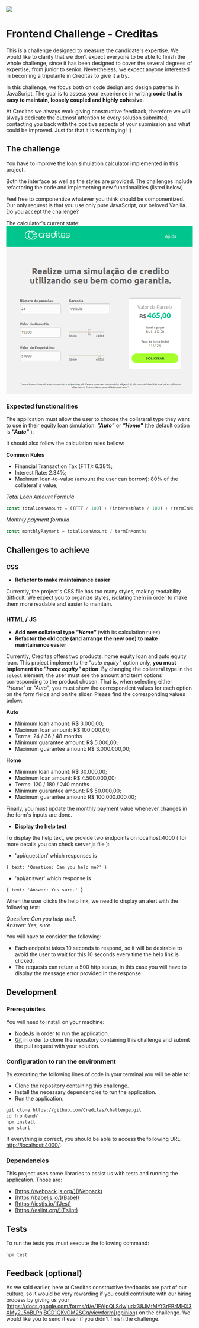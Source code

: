 <img src="https://www.creditas.com.br/static/images/logo-creditas-color-8367919c2a.svg" width="400">

# Frontend Challenge - Creditas

This is a challenge designed to measure the candidate's expertise.
We would like to clarify that we don't expect everyone to be able to finish the whole challenge, since it has been designed to cover the several degrees of expertise, from junior to senior.
Nevertheless, we expect anyone interested in becoming a tripulante in Creditas to give it a try.

In this challenge, we focus both on code design and design patterns in JavaScript. The goal is to assess your experience in writing **code that is easy to maintain, loosely coupled and highly cohesive**.

At Creditas we always work giving constructive feedback, therefore we will always dedicate the outmost attention to every solution submitted; contacting you back with the positive aspects of your submission and what could be improved. Just for that it is worth trying! :)

## The challenge

You have to improve the loan simulation calculator implemented in this project.

Both the interface as well as the styles are provided. The challenges include refactoring the code and implemetning new functionalities (listed below).

Feel free to componentize whatever you think should be componentized. Our only request is that you use only pure JavaScript, our beloved Vanilla. Do you accept the challenge?

The calculator's current state:
<img style="display: block; margin: 0 auto;" src="./layout.png">


### Expected functionalities

The application must allow the user to choose the collateral type they want to use in their equity loan simulation:
***"Auto"*** or ***"Home"*** (the default option is ***"Auto"*** ).

It should also follow the calculation rules bellow:

**Common Rules**
- Financial Transaction Tax (FTT): 6.38%;
- Interest Rate: 2.34%;
- Maximum loan-to-value (amount the user can borrow): 80% of the collateral's value;

*Total Loan Amount Formula*

```javascript
const totalLoanAmount = ((FTT / 100) + (interestRate / 100) + (termInMonths / 1000) + 1) * loanAmount
```

*Monthly payment formula*

```javascript
const monthlyPayment = totalLoanAmount / termInMonths
```

## Challenges to achieve

### CSS
* **Refactor to make maintainance easier** 

Currently, the project's CSS file has too many styles, making readability difficult. We expect you to organize styles, isolating them in order to make them more readable and easier to maintain.

### HTML / JS
* **Add new collateral type _"Home"_** (with its calculation rules) 
* **Refactor the old code (and arrange the new one) to make maintainance easier** 

Currently, Creditas offers two products: home equity loan and auto equity loan. This project implements the *"auto equity"* option only, **you must implement the *"home equity"* option**.
By changing the collateral type in the `select` element, the user must see the amount and term options corresponding to the product chosen. That is, when selecting either _"Home"_ or _"Auto"_, you must show the correspondent values for each option on the form fields and on the slider.
Please find the corresponding values below:

**Auto**
- Minimum loan amount: R$ 3.000,00;
- Maximum loan amount: R$ 100.000,00;
- Terms: 24 / 36 / 48 months
- Minimum guarantee amount: R$ 5.000,00;
- Maximum guarantee amount: R$ 3.000.000,00;

**Home**
- Minimum loan amount: R$ 30.000,00;
- Maximum loan amount: R$ 4.500.000,00;
- Terms: 120 / 180 / 240 months
- Minimum guarantee amount: R$ 50.000,00;
- Maximum guarantee amount: R$ 100.000.000,00;

Finally, you must update the monthly payment value whenever changes in the form's inputs are done.

* **Display the help text** 

To display the help text, we provide two endpoints on localhost:4000 ( for more details you can check server.js file ):
- 'api/question' which responses is 
```
{ text: 'Question: Can you help me?' }
```
- 'api/answer' which response is 
```
{ text: 'Answer: Yes sure.' }
```

When the user clicks the help link, we need to display an alert with the following text:

*Question: Can you help me?.</br>Answer: Yes, sure*

You will have to consider the following:
- Each endpoint takes 10 seconds to respond, so it will be desirable to avoid the user to wait for this 10 seconds every time the help link is clicked. 
- The requests can return a 500 http status, in this case you will have to display the message error provided in the response

## Development

### Prerequisites

You will need to install on your machine:
- [NodeJs](https://nodejs.org/en/) in order to run the application.
- [Git](https://git-scm.com/book/en/v2/Getting-Started-Installing-Git) in order to clone the repository containing this challenge and submit the pull request with your solution.

### Configuration to run the environment

By executing the following lines of code in your terminal you will be able to:
- Clone the repository containing this challenge.
- Install the necessary dependencies to run the application.
- Run the application.

```shell
git clone https://github.com/Creditas/challenge.git
cd frontend/
npm install
npm start
```

If everything is correct, you should be able to access the following URL: [http://localhost:4000/](http://localhost:4000/).

### Dependencies

This project uses some libraries to assist us with tests and running the application. Those are: 
- [https://webpack.js.org/](Webpack)
- [https://babeljs.io/](Babel)
- [https://jestjs.io/](Jest)
- [https://eslint.org/](Eslint)

## Tests

To run the tests you must execute the following command:

```shell
npm test
```

## Feedback (optional)

As we said earlier, here at Creditas constructive feedbacks are part of our culture, so it would be very rewarding if you could contribute with our hiring process by giving us your [https://docs.google.com/forms/d/e/1FAIpQLSdwjudz38JMtMYf3rFBrMHX3XMy2J5oBLPnjBGD1QKvOM2SGg/viewform](opinion) on the challenge.
We would like you to send it even if you didn't finish the challenge.
